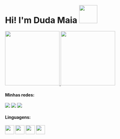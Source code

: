 <div>
<h1>Hi! I'm Duda Maia <img src="https://media.tenor.com/0Tr2bkpHI2IAAAAi/hello.gif" width="60px"></h1>

<div>
<a href="https://github.com/DudaWendelMaia?tab=repositories" target="_blank">
  <img height="180em" src="https://github-readme-stats.vercel.app/api?username=DudaWendelMaia&show_icons=true&theme=radical&include_all_commits=true&count_private=true" alt="" />
    <img height="180em" src="https://github-readme-stats.vercel.app/api/top-langs/?username=DudaWendelMaia&layout=compact&langs_count=7&theme=radical" alt="" />
    </a>


#### Minhas redes:
<div> 
   <a href="https://discord.gg/GENm2kg5" target="_blank"><img src="https://img.shields.io/badge/Discord-7289DA?style=for-the-badge&logo=discord&logoColor=white" target="_blank"></a> 
  <a href="mailto:mariawendelmaia@gmail.com" target="_blank"><img src="https://img.shields.io/badge/-Gmail-%23333?style=for-the-badge&logo=gmail&logoColor=white" target="_blank"></a>
  <a href="https://www.linkedin.com/in/maria-eduarda-wendel-maia-74a375241/" target="_blank"><img src="https://img.shields.io/badge/-LinkedIn-%230077B5?style=for-the-badge&logo=linkedin&logoColor=white" target="_blank"></a>  

#### Linguagens:
<div>
<img height="30em" width="30em" src="https://cdn.jsdelivr.net/gh/devicons/devicon/icons/java/java-original.svg" />
<img height="30em" width="30em" src="https://cdn.jsdelivr.net/gh/devicons/devicon/icons/html5/html5-original.svg" />
<img height="30em" width="30em" src="https://cdn.jsdelivr.net/gh/devicons/devicon/icons/css3/css3-original.svg" />
<img height="30em" width="30em" src="https://cdn.jsdelivr.net/gh/devicons/devicon/icons/javascript/javascript-original.svg" />



          
